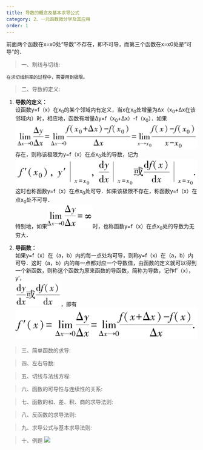 ```yaml
---
title: 导数的概念及基本求导公式
category: 2、一元函数微分学及其应用
order: 1
---
```


前面两个函数在x=x0处“导数”不存在，即不可导，而第三个函数在x=x0处是“可导”的．

> 一、割线与切线:

	在求切线斜率的过程中，需要用到极限。

> 二、导数的定义:

1. **导数的定义：**<br/>
	设函数y=f（x）在x<sub>0</sub>的某个邻域内有定义，当x在x<sub>0</sub>处增量为Δx（x<sub>0</sub>+Δx在该邻域内）时，相应地，函数有增量Δy=f（x<sub>0</sub>+Δx）-f（x<sub>0</sub>）．如果<br/>
	<img src='../../images/导数的定义1.png' width=700 /><br/>
	存在，则称该极限为y=f（x）在点x<sub>0</sub>处的导数，记为<br/>
	<img src='../../images/导数的定义2.png' width=600 /><br/>
	这时也称函数y=f（x）在点x<sub>0</sub>处可导．如果该极限不存在，称函数y=f（x）在点x<sub>0</sub>处不可导．<br/>
	特别地，如果<img src='../../images/导数的定义3.png' width=120 />时，也称函数y=f（x）在点x<sub>0</sub>处的导数为无穷大．

2. **导函数：**<br/>
	如果y=f（x）在（a，b）内的每一点处均可导，则称y=f（x）在（a，b）内可导．这时（a，b）内的每一点都对应一个导数值，由函数的定义就可以得到一个新函数，则称这个函数为原来函数的导函数，简称为导数，记作f′（x），y′，<br/>
	<img src='../../images/导函数1.png' width=120 />，即有<br/>
	<img src='../../images/导函数2.png' width=520 />
	
> 三、简单函数的求导:



> 四、左右导数:



> 五、切线与法线方程:




> 六、函数的可导性与连续性的关系:


> 七、函数的和、差、积、商的求导法则:



> 八、反函数的求导法则:



> 九、求导公式与基本求导法则:



> 十、例题
![](//placehold.it/800x600)
